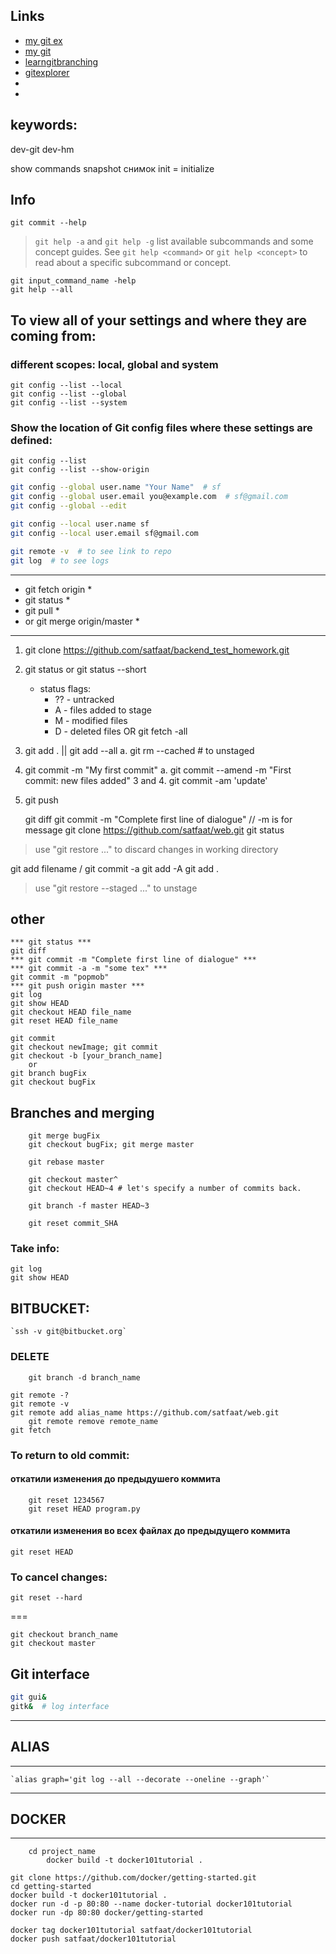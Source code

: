 
## Links
- [my git ex](https://your-account.github.io)
- [my git](https://github.com/satfaat/web.git)
- [learngitbranching](https://learngitbranching.js.org/?locale=ru_RU)
- [gitexplorer](https://gitexplorer.com/)
- [](docs.atlassian.com/bitbucketserver/docs-0610/Using+SSH+keys+to+secure+Git+operations)
- [](https://confluence.atlassian.com/bitbucketserver0610/creating-ssh-keys-989761219.html)


## keywords:
dev-git
dev-hm

show commands
snapshot снимок
init = initialize


## Info
`git commit --help`
> `git help -a` and `git help -g` list available subcommands and some
> concept guides. See `git help <command>` or `git help <concept>`
> to read about a specific subcommand or concept.

```
git input_command_name -help
git help --all
```


## To view all of your settings and where they are coming from:

### different scopes: local, global and system
```
git config --list --local
git config --list --global
git config --list --system
```

### Show the location of Git config files where these settings are defined:
```
git config --list
git config --list --show-origin
```

```bash
git config --global user.name "Your Name"  # sf
git config --global user.email you@example.com  # sf@gmail.com
git config --global --edit
```

```bash
git config --local user.name sf
git config --local user.email sf@gmail.com
```

```bash
git remote -v  # to see link to repo
git log  # to see logs 
```

********************************
* git fetch origin             *
* git status                   *
* git pull                     *
* 	or git merge origin/master *
********************************
	
1. git clone https://github.com/satfaat/backend_test_homework.git
2. git status or git status --short
	- status flags:
		- ?? - untracked
		- A - files added to stage
		- M - modified files
		- D - deleted files
    OR git fetch -all
3. git add . || git add --all
	a. git rm --cached <file> # to unstaged
4. git commit -m "My first commit"
	a. git commit --amend -m "First commit: new files added"
3 and 4. git commit -am 'update'
5. git push
	
	git diff
	git commit -m "Complete first line of dialogue"
	// -m is for message
git clone https://github.com/satfaat/web.git
git status

> use "git restore <file>..." to discard changes in working directory

git add filename / git commit -a
	git add -A
	git add .
> use "git restore --staged <file>..." to unstage


## other
	
	*** git status ***
	git diff
	*** git commit -m "Complete first line of dialogue" ***
	*** git commit -a -m "some tex" ***
	git commit -m "popmob"
	*** git push origin master ***
	git log
	git show HEAD
	git checkout HEAD file_name
	git reset HEAD file_name
	
	git commit
	git checkout newImage; git commit
	git checkout -b [your_branch_name]
		or
	git branch bugFix
	git checkout bugFix
	
## Branches and merging
```
	git merge bugFix
	git checkout bugFix; git merge master
	
	git rebase master
	
	git checkout master^
	git checkout HEAD~4 # let's specify a number of commits back.
	
	git branch -f master HEAD~3
	
	git reset commit_SHA
```

### Take info:
	git log
	git show HEAD

	
## BITBUCKET:
	`ssh -v git@bitbucket.org`
### DELETE
```
	git branch -d branch_name

git remote -?
git remote -v
git remote add alias_name https://github.com/satfaat/web.git
	git remote remove remote_name
git fetch
```
### To return to old commit:
#### откатили изменения до предыдушего коммита
```
	git reset 1234567
	git reset HEAD program.py
```
#### откатили изменения во всех файлах до предыдущего коммита
`git reset HEAD`
	
### To cancel changes:
`git reset --hard`

===
```
git checkout branch_name
git checkout master
```

## Git interface

```bash
git gui&
gitk&  # log interface
```

*********
## ALIAS
*********
	`alias graph='git log --all --decorate --oneline --graph'`


**********
## DOCKER
**********
```
    cd project_name
		docker build -t docker101tutorial .

git clone https://github.com/docker/getting-started.git
cd getting-started
docker build -t docker101tutorial .
docker run -d -p 80:80 --name docker-tutorial docker101tutorial
docker run -dp 80:80 docker/getting-started

docker tag docker101tutorial satfaat/docker101tutorial
docker push satfaat/docker101tutorial
```
